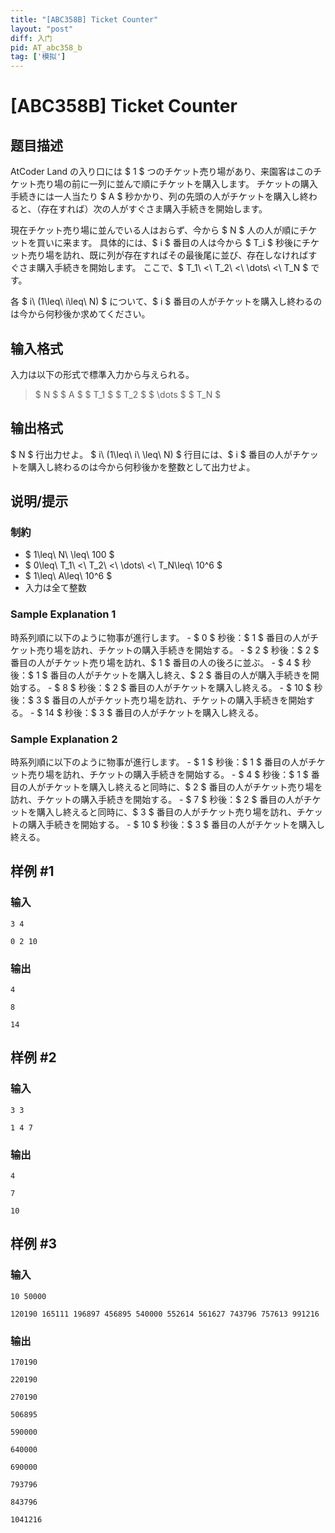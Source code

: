 ```yaml
---
title: "[ABC358B] Ticket Counter"
layout: "post"
diff: 入门
pid: AT_abc358_b
tag: ['模拟']
---
```


# [ABC358B] Ticket Counter

## 题目描述

[problemUrl]: https://atcoder.jp/contests/abc358/tasks/abc358_b

AtCoder Land の入り口には $ 1 $ つのチケット売り場があり、来園客はこのチケット売り場の前に一列に並んで順にチケットを購入します。 チケットの購入手続きには一人当たり $ A $ 秒かかり、列の先頭の人がチケットを購入し終わると、（存在すれば）次の人がすぐさま購入手続きを開始します。

現在チケット売り場に並んでいる人はおらず、今から $ N $ 人の人が順にチケットを買いに来ます。 具体的には、$ i $ 番目の人は今から $ T_i $ 秒後にチケット売り場を訪れ、既に列が存在すればその最後尾に並び、存在しなければすぐさま購入手続きを開始します。 ここで、$ T_1\ <\ T_2\ <\ \dots\ <\ T_N $ です。

各 $ i\ (1\leq\ i\leq\ N) $ について、$ i $ 番目の人がチケットを購入し終わるのは今から何秒後か求めてください。

## 输入格式

入力は以下の形式で標準入力から与えられる。

> $ N $ $ A $ $ T_1 $ $ T_2 $ $ \dots $ $ T_N $

## 输出格式

$ N $ 行出力せよ。 $ i\ (1\leq\ i\ \leq\ N) $ 行目には、$ i $ 番目の人がチケットを購入し終わるのは今から何秒後かを整数として出力せよ。

## 说明/提示

### 制約

- $ 1\leq\ N\ \leq\ 100 $
- $ 0\leq\ T_1\ <\ T_2\ <\ \dots\ <\ T_N\leq\ 10^6 $
- $ 1\leq\ A\leq\ 10^6 $
- 入力は全て整数
 
### Sample Explanation 1

時系列順に以下のように物事が進行します。 - $ 0 $ 秒後：$ 1 $ 番目の人がチケット売り場を訪れ、チケットの購入手続きを開始する。 - $ 2 $ 秒後：$ 2 $ 番目の人がチケット売り場を訪れ、$ 1 $ 番目の人の後ろに並ぶ。 - $ 4 $ 秒後：$ 1 $ 番目の人がチケットを購入し終え、$ 2 $ 番目の人が購入手続きを開始する。 - $ 8 $ 秒後：$ 2 $ 番目の人がチケットを購入し終える。 - $ 10 $ 秒後：$ 3 $ 番目の人がチケット売り場を訪れ、チケットの購入手続きを開始する。 - $ 14 $ 秒後：$ 3 $ 番目の人がチケットを購入し終える。

### Sample Explanation 2

時系列順に以下のように物事が進行します。 - $ 1 $ 秒後：$ 1 $ 番目の人がチケット売り場を訪れ、チケットの購入手続きを開始する。 - $ 4 $ 秒後：$ 1 $ 番目の人がチケットを購入し終えると同時に、$ 2 $ 番目の人がチケット売り場を訪れ、チケットの購入手続きを開始する。 - $ 7 $ 秒後：$ 2 $ 番目の人がチケットを購入し終えると同時に、$ 3 $ 番目の人がチケット売り場を訪れ、チケットの購入手続きを開始する。 - $ 10 $ 秒後：$ 3 $ 番目の人がチケットを購入し終える。

## 样例 #1

### 输入

```
3 4
0 2 10
```

### 输出

```
4
8
14
```

## 样例 #2

### 输入

```
3 3
1 4 7
```

### 输出

```
4
7
10
```

## 样例 #3

### 输入

```
10 50000
120190 165111 196897 456895 540000 552614 561627 743796 757613 991216
```

### 输出

```
170190
220190
270190
506895
590000
640000
690000
793796
843796
1041216
```

